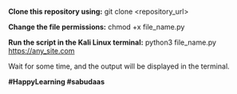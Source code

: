 **Clone this repository using:**
git clone <repository_url>

**Change the file permissions:**
chmod +x file_name.py

**Run the script in the Kali Linux terminal:**
python3 file_name.py https://any_site.com

Wait for some time, and the output will be displayed in the terminal.

**#HappyLearning #sabudaas**
